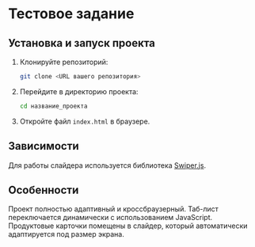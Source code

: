# Тестовое задание

## Установка и запуск проекта

1. Клонируйте репозиторий:

   ```bash
   git clone <URL вашего репозитория>
   ```

2. Перейдите в директорию проекта:

   ```bash
   cd название_проекта
   ```

3. Откройте файл `index.html` в браузере.

## Зависимости

Для работы слайдера используется библиотека [Swiper.js](https://swiperjs.com/).

## Особенности

Проект полностью адаптивный и кроссбраузерный. Таб-лист переключается динамически с использованием JavaScript. Продуктовые карточки помещены в слайдер, который автоматически адаптируется под размер экрана.
